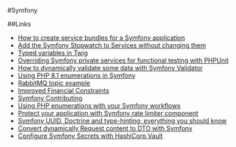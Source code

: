 #Symfony

##Links

* [How to create service bundles for a Symfony application](https://macrini.medium.com/how-to-create-service-bundles-for-a-symfony-application-f266ecf01fca)
* [Add the Symfony Stopwatch to Services without changing them](https://medium.marco.zone/add-the-symfony-stopwatch-to-services-without-changing-them-e52266df0df1)
* [Typed variables in Twig](https://backendtea.com/post/a-problem-with-twig/)
* [Overriding Symfony private services for functional testing with PHPUnit](http://www.inanzzz.com/index.php/post/fsgx/overriding-symfony-private-services-for-functional-testing-with-phpunit)
* [How to dynamically validate some data with Symfony Validator](https://jolicode.com/blog/how-to-dynamically-validate-some-data-with-symfony-validator)
* [Using PHP 8.1 enumerations in Symfony](https://alex-daubois.medium.com/using-php-8-1-enumerations-in-symfony-af5ba761135d)
* [RabbitMQ topic example](http://www.inanzzz.com/index.php/post/ao2h/rabbitmq-topic-example-with-symfony-including-1-producer-1-exchange-2-queue-n-worker-2-consumer)
* [Improved Financial Constraints](https://symfony.com/blog/new-in-symfony-4-3-improved-financial-constraints)
* [Symfony Contributing](https://github.com/symfony/symfony/blob/d5423dbabd68370190dec217cd7b833027308a0c/CONTRIBUTING.md#enroll-beta)
* [Using PHP enumerations with your Symfony workflows](https://www.strangebuzz.com/en/blog/using-php-enumerations-with-your-symfony-workflows)
* [Protect your application with Symfony rate limiter component](https://www.mon-code.net/post/170/protect-your-application-with-symfony-rate-limiter-component)
* [Symfony UUID, Doctrine and type-hinting: everything you should know](https://medium.com/ekino-france/symfony-uuid-doctrine-and-type-hinting-everything-you-should-know-b846519a9927)
* [Convert dynamically Request content to DTO with Symfony](https://medium.com/@etearner/how-to-transform-request-content-to-dto-with-symfony-6-2-84c9c8543200)
* [Configure Symfony Secrets with HashiCorp Vault](https://david-garcia.medium.com/configure-symfony-secrets-with-hashicorp-vault-4006d07a2db)
